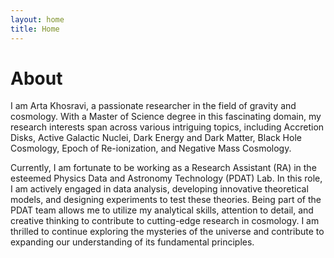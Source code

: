 ```yaml
---
layout: home
title: Home
---
```


# About

I am Arta Khosravi, a passionate researcher in the field of gravity and cosmology. With a Master of Science degree in this fascinating domain, my research interests span across various intriguing topics, including Accretion Disks, Active Galactic Nuclei, Dark Energy and Dark Matter, Black Hole Cosmology, Epoch of Re-ionization, and Negative Mass Cosmology.

Currently, I am fortunate to be working as a Research Assistant (RA) in the esteemed Physics Data and Astronomy Technology (PDAT) Lab. In this role, I am actively engaged in data analysis, developing innovative theoretical models, and designing experiments to test these theories. Being part of the PDAT team allows me to utilize my analytical skills, attention to detail, and creative thinking to contribute to cutting-edge research in cosmology. I am thrilled to continue exploring the mysteries of the universe and contribute to expanding our understanding of its fundamental principles.
